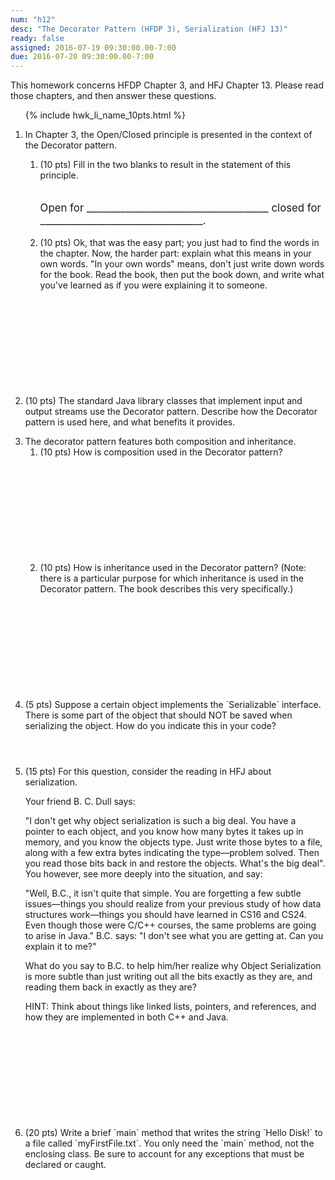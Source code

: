 ```yaml
---
num: "h12"
desc: "The Decorator Pattern (HFDP 3), Serialization (HFJ 13)"
ready: false
assigned: 2016-07-19 09:30:00.00-7:00
due: 2016-07-20 09:30:00.00-7:00
---
```


This homework concerns <span data-hfdp="3">HFDP Chapter 3</span>, and <span data-hfj="13">HFJ Chapter 13</span>.
Please read those chapters, and then answer these questions.

<ol>

{% include hwk_li_name_10pts.html %}

<li style="margin-bottom:5em;">

In Chapter 3, the Open/Closed principle is presented in the context of
the Decorator pattern.  
<ol>
<li> (10 pts) Fill in the two blanks to result in the
statement of this principle.

<p style="margin-top:2em; font-size: 120%;">
Open for ______________________________________  closed for __________________________________.
</p>
</li>

<li style="margin-bottom:12em;">(10 pts) Ok, that was the easy part; you just had to find the words in the chapter.  Now, the harder part: explain what this means in your own words.  "In your own words" means, don't just write down words for the book.   Read the book, then put the book down, and write what you've learned as if you were explaining it to someone.

</li>
</ol>


</li>

<li style="margin-bottom:1em;"> (10 pts) The standard Java library classes that
implement input and output streams use the Decorator pattern.  Describe how the Decorator pattern is used here, and what benefits it provides. 
<div class="pagebreak"></div>
</li>



<li style="margin-bottom:1em;"> The decorator pattern features both
composition and inheritance. 

<ol>
<li style="margin-bottom:12em;"> (10 pts) How is composition used in the Decorator pattern?

</li>

<li style="margin-bottom:12em;"> (10 pts) How is inheritance used in
the Decorator pattern?  (Note: there is a particular purpose for which
inheritance is used in the Decorator pattern.   The book describes this very specifically.)
</li>

</ol>

</li>


<li style="margin-bottom:4em;" markdown="1"> (5 pts) Suppose a certain object implements the `Serializable` interface.  There is some part of the object that should NOT be saved when serializing the object. How do you indicate this in your code? 
</li>

<li style="margin-bottom:12em;"> (15 pts) For this question, consider the reading in HFJ about serialization.

Your friend B. C. Dull says:

"I don't get why object serialization is such a big deal. You have a pointer to each object, and you know how many bytes it takes up in memory, and you know the objects type. Just write those bytes to a file, along with a few extra bytes indicating the type—problem solved. Then you read those bits back in and restore the objects. What's the big deal".
You however, see more deeply into the situation, and say:

"Well, B.C., it isn't quite that simple. You are forgetting a few subtle issues—things you should realize from your previous study of how data structures work—things you should have learned in CS16 and CS24. Even though those were C/C++ courses, the same problems are going to arise in Java."
B.C. says: "I don't see what you are getting at. Can you explain it to me?"

What do you say to B.C. to help him/her realize why Object Serialization is more subtle than just writing out all the bits exactly as they are, and reading them back in exactly as they are?

HINT: Think about things like linked lists, pointers, and references, and how they are implemented in both C++ and Java.

</li>

<li style="margin-bottom:12em;" markdown="1">
(20 pts) Write a brief `main` method that writes the string `Hello Disk!` to a file called `myFirstFile.txt`.  You only need the `main` method, not the enclosing class.   Be sure to account for any exceptions that must be declared or caught.
</li>




</ol>

<div style="display:none">
http://UCSB-CS56-M16.github.io/hwk/h12
</div>





